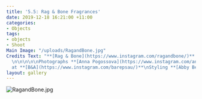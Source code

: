 ```yaml
---
title: '5.5: Rag & Bone Fragrances'
date: 2019-12-18 16:21:00 +11:00
categories:
- Objects
tags:
- objects
- Shoot
Main Image: "/uploads/RagandBone.jpg"
Credits Text: "**[Rag & Bone](https://www.instagram.com/ragandbone/)** **[Fine Fragrances](https://www.rag-bone.com/womens/accessories/fine-fragrances/)**
  \n\n\n\n\nPhotographs **[Anna Pogossova](https://www.instagram.com/annapogossova/)**
  at **[B&A](https://www.instagram.com/barepsau/)**\nStyling **[Abby Bennett](https://www.instagram.com/bennett_abby/)**"
layout: gallery
---
```


![RagandBone.jpg](/uploads/RagandBone.jpg)
